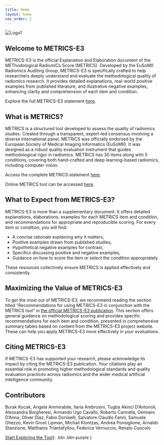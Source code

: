 ```yaml
---
title: Home
layout: home
nav_order: 1
---
```


![Logo1](/METRICS-E3/assets/images/logo.png)

## Welcome to METRICS-E3

METRICS-E3 is the official Explanation and Elaboration document of the METhodological RadiomICs Score (METRICS). Developed by the EuSoMII Radiomics Auditing Group, METRICS-E3 is specifically crafted to help researchers deeply understand and evaluate the methodological quality of radiomics research. It provides detailed explanations, real-world positive examples from published literature, and illustrative negative examples, enhancing clarity and comprehension of each item and condition.  

Explore the full METRICS-E3 statement [here](https://insightsimaging.springeropen.com/articles/10.1186/s13244-025-02061-y).

## What is METRICS?

METRICS is a structured tool developed to assess the quality of radiomics studies. Created through a transparent, expert-led consensus involving a diverse international panel, METRICS was officially endorsed by the European Society of Medical Imaging Informatics (EuSoMII). It was designed as a robust quality evaluation instrument that guides methodological rigor in radiomics. METRICS has 30 items along with 5 conditions, covering both hand-crafted and deep learning-based radiomics, including computer vision.

Access the complete METRICS statement [here](https://insightsimaging.springeropen.com/articles/10.1186/s13244-023-01572-w).

Online METRICS tool can be accessed [here](https://metricsscore.github.io/metrics/METRICS.html).

## What to Expect from METRICS-E3?

METRICS-E3 is more than a supplementary document. It offers detailed explanations, elaborations, examples for each METRICS item and condition, and recommendations for appropriate and reproducible scoring. For every item or condition, you will find:  

- A concise rationale explaining why it matters,
- Positive examples drawn from published studies,
- Hypothetical negative examples for contrast,
- Specifics discussing positive and negative examples,
- Guidance on how to score the item or select the condition appropriately.  

These resources collectively ensure METRICS is applied effectively and consistently.

## Maximizing the Value of METRICS-E3

To get the most out of METRICS-E3, we recommend reading the section titled “Recommendations for using METRICS-E3 in conjunction with the METRICS tool” in [the official METRICS-E3 publication](https://insightsimaging.springeropen.com/articles/10.1186/s13244-025-02061-y). This section offers general guidance on methodological scoring and provides specific recommendations for each item and condition, presented in comprehensive summary tables based on content from the METRICS-E3 project website. These can help you apply METRICS-E3 more effectively in your evaluations.

## Citing METRICS-E3

If METRICS-E3 has supported your research, please acknowledge its impact by citing the METRICS-E3 publication. Your citations play an essential role in promoting higher methodological standards and quality evaluation practices across radiomics and the wider medical artificial intelligence community.

## Contributors

Burak Kocak, Angela Ammirabile, Ilaria Ambrosini, Tugba Akinci D’Antonoli, Alessandra Borgheresi, Armando Ugo Cavallo, Roberto Cannella, Gennaro D’Anna, Oliver Díaz, Fabio Doniselli, Salvatore Claudio Fanni, Samuele Ghezzo, Kevin Groot Lipman, Michail Klontzas, Andrea Ponsiglione, Arnaldo Stanzione, Matthaios Triantafyllou, Federica Vernuccio, Renato Cuocolo

[Start Exploring the Tool](https://radiomic.github.io/METRICS-E3/docs/METRICS%20tool.html){: .btn .btn-purple }
